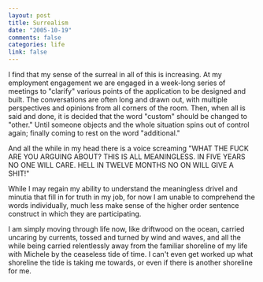 ```yaml
--- 
layout: post
title: Surrealism
date: "2005-10-19"
comments: false
categories: life
link: false
---
```

I find that my sense of the surreal in all of this is increasing. At my employment engagement we are engaged in a week-long series of meetings to "clarify" various points of the application to be designed and built. The conversations are often long and drawn out, with multiple perspectives and opinions from all corners of the room. Then, when all is said and done, it is decided that the word "custom" should be changed to "other." Until someone objects and the whole situation spins out of control again; finally coming to rest on the word "additional."

And all the while in my head there is a voice screaming "WHAT THE FUCK ARE YOU ARGUING ABOUT? THIS IS ALL MEANINGLESS. IN FIVE YEARS NO ONE WILL CARE. HELL IN TWELVE MONTHS NO ON WILL GIVE A SHIT!"

While I may regain my ability to understand the meaningless drivel and minutia that fill in for truth in my job, for now I am unable to comprehend the words individually, much less make sense of the higher order sentence construct in which they are participating.

I am simply moving through life now, like driftwood on the ocean, carried uncaring by currents, tossed and turned by wind and waves, and all the while being carried relentlessly away from the familiar shoreline of my life with Michele by the ceaseless tide of time. I can't even get worked up what shoreline the tide is taking me towards, or even if there is another shoreline for me.
